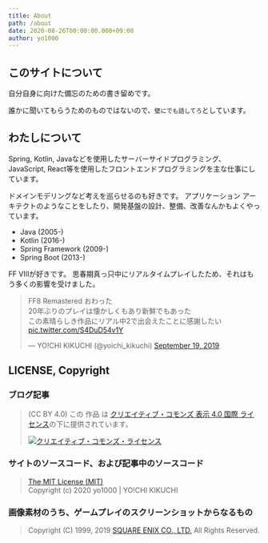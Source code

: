 ```yaml
---
title: About
path: /about
date: 2020-08-26T00:00:00.000+09:00
author: yo1000
---
```


このサイトについて
----------------------------------------

自分自身に向けた備忘のための書き留めです。

誰かに聞いてもらうためのものではないので、`壁にでも話してろ`としています。


わたしについて
----------------------------------------

Spring, Kotlin, Javaなどを使用したサーバーサイドプログラミング、
JavaScript, React等を使用したフロントエンドプログラミングを主な仕事にしています。

ドメインモデリングなど考えを巡らせるのも好きです。
アプリケーション アーキテクトのようなことをしたり、開発基盤の設計、整備、改善なんかもよくやっています。

- Java (2005-)
- Kotlin (2016-)
- Spring Framework (2009-)
- Spring Boot (2013-)

FF VIIIが好きです。 
思春期真っ只中にリアルタイムプレイしたため、それはもう多くの影響を受けました。

<blockquote class="twitter-tweet">
<p lang="ja" dir="ltr">
FF8 Remastered おわった<br>20年ぶりのプレイは懐かしくもあり新鮮でもあった<br>この素晴らしき作品にリアル中2で出会えたことに感謝したい
<a href="https://t.co/S4DuD54v1Y">pic.twitter.com/S4DuD54v1Y</a>
</p>&mdash; YO!CHI KIKUCHI (@yoichi_kikuchi)
<a href="https://twitter.com/yoichi_kikuchi/status/1174752696760336386?ref_src=twsrc%5Etfw">September 19, 2019</a>
</blockquote>


LICENSE, Copyright
----------------------------------------

### ブログ記事

> (CC BY 4.0) この 作品 は <a rel="license" href="http://creativecommons.org/licenses/by/4.0/">クリエイティブ・コモンズ 表示 4.0 国際 ライセンス</a>の下に提供されています。
>
> <a rel="license" href="http://creativecommons.org/licenses/by/4.0/"><img alt="クリエイティブ・コモンズ・ライセンス" style="border-width:0" src="https://i.creativecommons.org/l/by/4.0/88x31.png" /></a><br />

### サイトのソースコード、および記事中のソースコード

> [The MIT License (MIT)](https://raw.githubusercontent.com/yo1000/talk2wall/master/LICENSE)<br>
> Copyright (c) 2020 yo1000 | YO!CHI KIKUCHI

### 画像素材のうち、ゲームプレイのスクリーンショットからなるもの

> Copyright (C) 1999, 2019 [SQUARE ENIX CO., LTD.](https://www.jp.square-enix.com/ffviii/guideline.html) All Rights Reserved.
